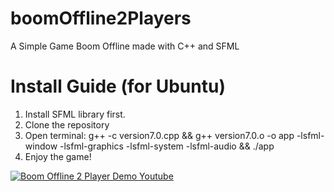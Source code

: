 # boomOffline2Players
A Simple Game Boom Offline made with C++ and SFML

# Install Guide (for Ubuntu)
   1. Install SFML library first.
   2. Clone the repository
   3. Open terminal:
        g++ -c version7.0.cpp && g++ version7.0.o -o app -lsfml-window -lsfml-graphics -lsfml-system -lsfml-audio && ./app
   4. Enjoy the game!

[![Boom Offline 2 Player Demo Youtube](https://img.youtube.com/vi/c7NSsszUBhI/0.jpg)](https://www.youtube.com/watch?v=c7NSsszUBhI)
